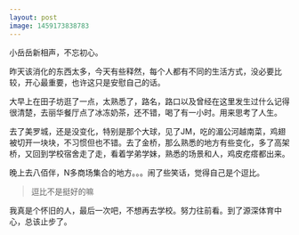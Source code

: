 ```yaml
---
layout: post
image: 1459173838783
---
```


小岳岳新相声，不忘初心。

昨天该消化的东西太多，今天有些释然，每个人都有不同的生活方式，没必要比较，开心最重要，也许这只是安慰自己的话。

大早上在田子坊逛了一点，太熟悉了，路名，路口以及曾经在这里发生过什么记得很清楚，去丽华餐厅点了冰冻奶茶，还不错，喝了有一小时。用来思考了人生。

去了美罗城，还是没变化，特别是那个大球，见了JM，吃的湄公河越南菜，鸡翅被切开一块块，不习惯但也不错。去了金桥，那么熟悉的地方有些变化，多了高架桥，又回到学校宿舍走了走，看着学弟学妹，熟悉的场景和人，鸡皮疙瘩都出来。

晚上去八佰伴，N多商场集合的地方。。。闹了些笑话，觉得自己是个逗比。

> 逗比不是挺好的嘛

我真是个怀旧的人，最后一次吧，不想再去学校。努力往前看。到了源深体育中心，总该止步了。